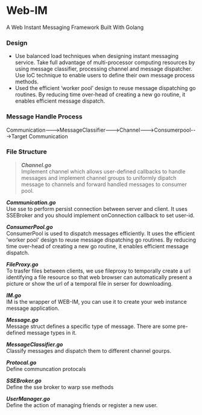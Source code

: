 # Web-IM
A Web Instant Messaging Framework Built With Golang


### Design
- Use balanced load techniques when designing instant messaging service. Take full
advantage of multi-processor computing resources by using message classifier, processing
channel and message dispatcher. Use IoC technique to enable users to define their own
message process methods.
- Used the efficient ‘worker pool’ design to reuse message dispatching go routines. By
reducing time over-head of creating a new go routine, it enables efficient message
dispatch.

### Message Handle Process
Communication--->MessageClassifier--->Channel--->Consumerpool--->Target Communication

### File Structure
>  ***Channel.go***  
Implement channel which allows user-defined callbacks to handle messages and implement channel groups to 
uniformly dipatch message to channels and forward handled messages to consumer pool.
>  
***Communication.go***  
Use sse to perform persist connection between server and client. It uses SSEBroker and you should implement 
onConnection callback to set user-id.
>  
***ConsumerPool.go***  
ConsumerPool is used to dispatch messages efficiently. It uses the efficient 'worker pool' design to reuse message dispatching go routines. By reducing time over-head of creating a new go routine, it enables efficient message dispatch.
>  
***FileProxy.go***  
To trasfer files between clients, we use fileproxy to temporally create a url identifying a file resource so that web browser can automatically present a picture or show the url of a temporal file in serser for downloading.
>  
***IM.go***  
IM is the wrapper of WEB-IM, you can use it to create your web instance message application.
>  
***Message.go***  
Message struct defines a specific type of message. There are some pre-defined message types in it.
>  
***MessageClassifier.go***  
Classify messages and dispatch them to different channel gourps.
>  
***Protocal.go***  
Define communcation protocals 
>  
***SSEBroker.go***  
Define the sse broker to warp sse methods
>  
***UserManager.go***  
Define the action of managing friends or register a new user.
